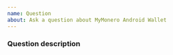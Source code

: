 ```yaml
---
name: Question
about: Ask a question about MyMonero Android Wallet
---
```


### Question description

<!-- Ask your question here -->